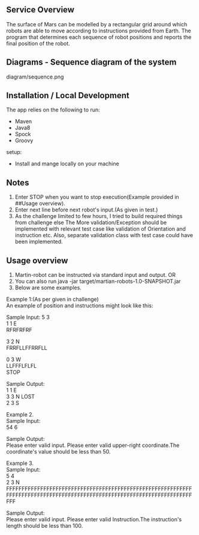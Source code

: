 
## Service Overview
The surface of Mars can be modelled by a rectangular grid around which robots are able to
move according to instructions provided from Earth. The program that
determines each sequence of robot positions and reports the final position of the robot.

## Diagrams - Sequence diagram of the system
diagram/sequence.png

## Installation / Local Development
The app relies on the following to run:

- Maven
- Java8
- Spock
- Groovy

setup:
- Install and mange locally on your machine

## Notes
1. Enter STOP when you want to stop execution(Example provided in ##Usage overview).
2. Enter next line before next robot's input.(As given in test.)
2. As the challenge limited to few hours, I tried to build required things from challenge else The More validation/Exception
 should be implemented with relevant test case like validation of Orientation and instruction etc. 
 Also, separate validation class with test case could have been implemented.

## Usage overview
1. Martin-robot can be instructed via standard input and output. OR
2. You can also run  java -jar target/martian-robots-1.0-SNAPSHOT.jar 
3. Below are some examples.

Example 1:(As per given in challenge) <br/>
An example of position and instructions might look like this:<br/>

Sample Input:
5 3<br/>
1 1 E<br/>
RFRFRFRF<br/>
    
3 2 N<br/>
FRRFLLFFRRFLL<br/>

0 3 W<br/>
LLFFFLFLFL<br/>
STOP<br/>

Sample Output:<br/>
1 1 E<br/>
3 3 N LOST<br/>
2 3 S<br/>

Example 2.<br/>
Sample Input:<br/>
54 6<br/>

Sample Output:<br/>
Please enter valid input. Please enter valid upper-right coordinate.The coordinate's value should be less than 50. <br/>


Example 3.<br/>
Sample Input:<br/>
5 4<br/>
2 3 N<br/>
FFFFFFFFFFFFFFFFFFFFFFFFFFFFFFFFFFFFFFFFFFFFFFFFFFFFFFFFFFFFFFFFFFFFFFFFFFFFFFFFFFFFFFFFFFFFFFFFFFFFFFFFFFFFFFFFFFFFFFFFFFF<br/>

Sample Output:<br/>
Please enter valid input. Please enter valid Instruction.The instruction's length should be less than 100. 
